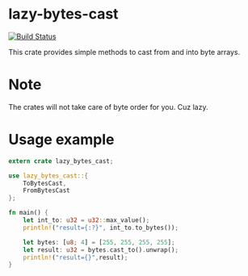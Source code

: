 lazy-bytes-cast
==============

[![Build Status](https://travis-ci.org/DoumanAsh/lazy-bytes-cast.svg?branch=master)](https://travis-ci.org/DoumanAsh/lazy-bytes-cast)

This crate provides simple methods to cast from and into byte arrays.

# Note

The crates will not take care of byte order for you. Cuz lazy.

# Usage example

```rust
extern crate lazy_bytes_cast;

use lazy_bytes_cast::{
    ToBytesCast,
    FromBytesCast
};

fn main() {
    let int_to: u32 = u32::max_value();
    println!("result={:?}", int_to.to_bytes());

    let bytes: [u8; 4] = [255, 255, 255, 255];
    let result: u32 = bytes.cast_to().unwrap();
    println!("result={}",result);
}
```
